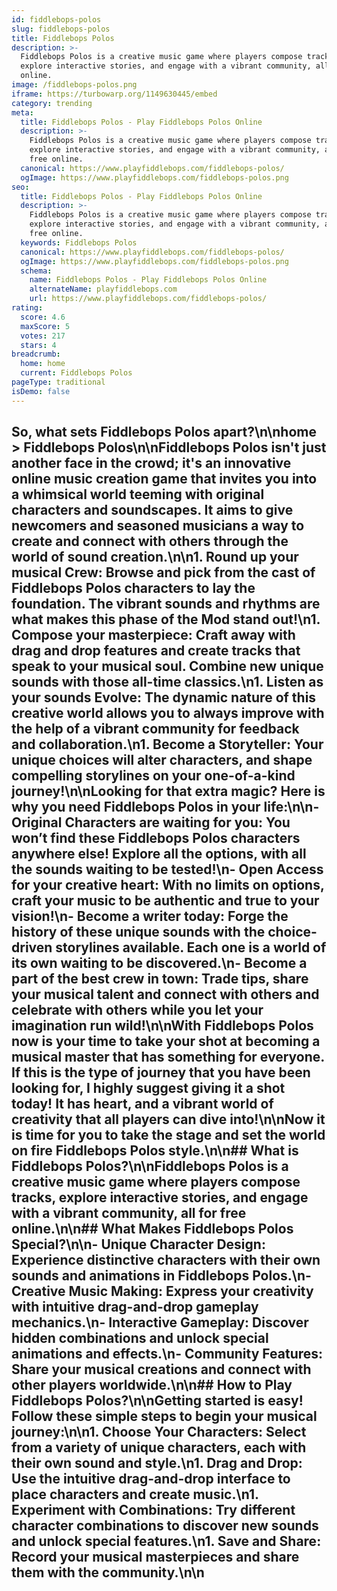 ```yaml
---
id: fiddlebops-polos
slug: fiddlebops-polos
title: Fiddlebops Polos
description: >-
  Fiddlebops Polos is a creative music game where players compose tracks,
  explore interactive stories, and engage with a vibrant community, all for free
  online.
image: /fiddlebops-polos.png
iframe: https://turbowarp.org/1149630445/embed
category: trending
meta:
  title: Fiddlebops Polos - Play Fiddlebops Polos Online
  description: >-
    Fiddlebops Polos is a creative music game where players compose tracks,
    explore interactive stories, and engage with a vibrant community, all for
    free online.
  canonical: https://www.playfiddlebops.com/fiddlebops-polos/
  ogImage: https://www.playfiddlebops.com/fiddlebops-polos.png
seo:
  title: Fiddlebops Polos - Play Fiddlebops Polos Online
  description: >-
    Fiddlebops Polos is a creative music game where players compose tracks,
    explore interactive stories, and engage with a vibrant community, all for
    free online.
  keywords: Fiddlebops Polos
  canonical: https://www.playfiddlebops.com/fiddlebops-polos/
  ogImage: https://www.playfiddlebops.com/fiddlebops-polos.png
  schema:
    name: Fiddlebops Polos - Play Fiddlebops Polos Online
    alternateName: playfiddlebops.com
    url: https://www.playfiddlebops.com/fiddlebops-polos/
rating:
  score: 4.6
  maxScore: 5
  votes: 217
  stars: 4
breadcrumb:
  home: home
  current: Fiddlebops Polos
pageType: traditional
isDemo: false
---
```


## So, what sets Fiddlebops Polos apart?\n\nhome > Fiddlebops Polos\n\nFiddlebops Polos isn't just another face in the crowd; it's an innovative online music creation game that invites you into a whimsical world teeming with original characters and soundscapes. It aims to give newcomers and seasoned musicians a way to create and connect with others through the world of sound creation.\n\n1. **Round up your musical Crew**: Browse and pick from the cast of Fiddlebops Polos characters to lay the foundation. The vibrant sounds and rhythms are what makes this phase of the Mod stand out!\n1. **Compose your masterpiece**: Craft away with drag and drop features and create tracks that speak to your musical soul. Combine new unique sounds with those all-time classics.\n1. **Listen as your sounds Evolve**: The dynamic nature of this creative world allows you to always improve with the help of a vibrant community for feedback and collaboration.\n1. **Become a Storyteller**: Your unique choices will alter characters, and shape compelling storylines on your one-of-a-kind journey!\n\nLooking for that extra magic? Here is why you need Fiddlebops Polos in your life:\n\n- **Original Characters are waiting for you**: You won’t find these Fiddlebops Polos characters anywhere else! Explore all the options, with all the sounds waiting to be tested!\n- **Open Access for your creative heart**: With no limits on options, craft your music to be authentic and true to your vision!\n- **Become a writer today**: Forge the history of these unique sounds with the choice-driven storylines available. Each one is a world of its own waiting to be discovered.\n- **Become a part of the best crew in town**: Trade tips, share your musical talent and connect with others and celebrate with others while you let your imagination run wild!\n\nWith Fiddlebops Polos now is your time to take your shot at becoming a musical master that has something for everyone. If this is the type of journey that you have been looking for, I highly suggest giving it a shot today! It has heart, and a vibrant world of creativity that all players can dive into!\n\nNow it is time for you to take the stage and set the world on fire Fiddlebops Polos style.\n\n## What is Fiddlebops Polos?\n\nFiddlebops Polos is a creative music game where players compose tracks, explore interactive stories, and engage with a vibrant community, all for free online.\n\n## What Makes Fiddlebops Polos Special?\n\n- **Unique Character Design**: Experience distinctive characters with their own sounds and animations in Fiddlebops Polos.\n- **Creative Music Making**: Express your creativity with intuitive drag-and-drop gameplay mechanics.\n- **Interactive Gameplay**: Discover hidden combinations and unlock special animations and effects.\n- **Community Features**: Share your musical creations and connect with other players worldwide.\n\n## How to Play Fiddlebops Polos?\n\nGetting started is easy! Follow these simple steps to begin your musical journey:\n\n1. **Choose Your Characters**: Select from a variety of unique characters, each with their own sound and style.\n1. **Drag and Drop**: Use the intuitive drag-and-drop interface to place characters and create music.\n1. **Experiment with Combinations**: Try different character combinations to discover new sounds and unlock special features.\n1. **Save and Share**: Record your musical masterpieces and share them with the community.\n\n